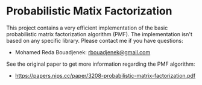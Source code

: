 # Probabilistic Matix Factorization
This project contains a very efficient implementation of the basic probabilistic matrix factorization algorithm (PMF). The implementation isn't based on any specific library.
Please contact me if you have questions:
- Mohamed Reda Bouadjenek: rbouadjenek@gmail.com 


See the original paper to get more information regarding the PMF algorithm:
- https://papers.nips.cc/paper/3208-probabilistic-matrix-factorization.pdf
